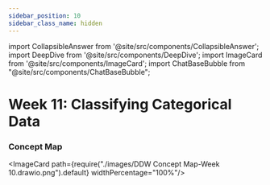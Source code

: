 ```yaml
---
sidebar_position: 10
sidebar_class_name: hidden
---
```


import CollapsibleAnswer from '@site/src/components/CollapsibleAnswer';
import DeepDive from '@site/src/components/DeepDive';
import ImageCard from '@site/src/components/ImageCard';
import ChatBaseBubble from "@site/src/components/ChatBaseBubble";

# Week 11: Classifying Categorical Data

<ChatBaseBubble/>

### Concept Map

<ImageCard path={require("./images/DDW Concept Map-Week 10.drawio.png").default} widthPercentage="100%"/>
